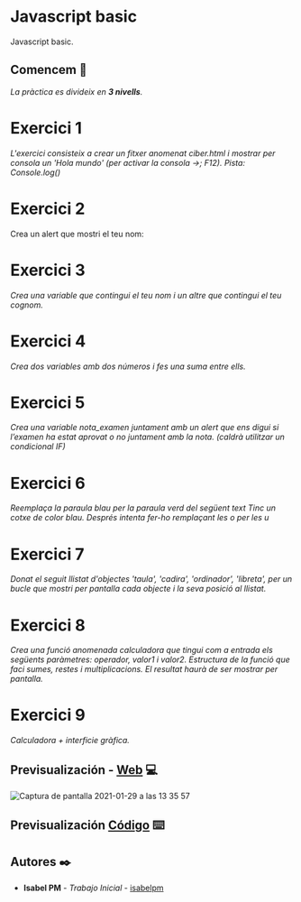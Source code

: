 # Javascript basic

Javascript basic.

## Comencem 🚀

_La pràctica es divideix en **3 nivells**._

# Exercici 1
_L'exercici consisteix a crear un fitxer anomenat ciber.html i mostrar per consola un 'Hola mundo' (per activar la consola ->; F12). Pista: Console.log()_

# Exercici 2
Crea un alert que mostri el teu nom:

# Exercici 3
_Crea una variable que contingui el teu nom i un altre que contingui el teu cognom._

# Exercici 4
_Crea dos variables amb dos números i fes una suma entre ells._

# Exercici 5
_Crea una variable nota_examen juntament amb un alert que ens digui si l’examen ha estat aprovat o no juntament amb la nota. (caldrà utilitzar un condicional IF)_

# Exercici 6
_Reemplaça la paraula blau per la paraula verd del següent text Tinc un cotxe de color blau. Després intenta fer-ho remplaçant les o per les u_

# Exercici 7
_Donat el seguit llistat d'objectes 'taula', 'cadira', 'ordinador', 'libreta', per un bucle que mostri per pantalla cada objecte i la seva posició al llistat._

# Exercici 8
_Crea una funció anomenada calculadora que tingui com a entrada els següents paràmetres: operador, valor1 i valor2. 
Estructura de la funció que faci sumes, restes i multiplicacions. El resultat haurà de ser mostrar per pantalla._

# Exercici 9
_Calculadora + interficie gràfica._

## Previsualización - [Web](https://syszr.csb.app/) 💻
![Captura de pantalla 2021-01-29 a las 13 35 57](https://user-images.githubusercontent.com/67895734/106276074-42e59e80-6237-11eb-8491-d3ffda8e3e50.png)

## Previsualización [Código](https://codesandbox.io/s/it-academy-sp3-calculadora-syszr) ⌨️

## Autores ✒️

* **Isabel PM** - *Trabajo Inicial* - [isabelpm](https://github.com/isabelpm)
